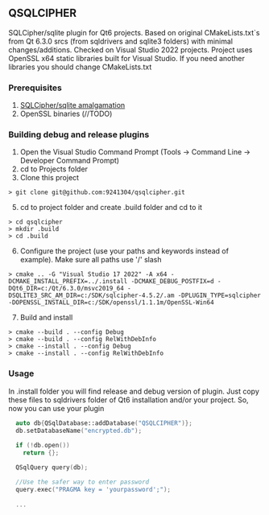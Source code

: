 ## QSQLCIPHER

SQLCipher/sqlite plugin for Qt6 projects.
Based on original CMakeLists.txt`s from Qt 6.3.0 srcs (from sqldrivers and sqlite3 folders) with minimal changes/additions. Checked on Visual Studio 2022 projects. Project uses OpenSSL x64 static libraries built for Visual Studio. If you need another libraries you should change CMakeLists.txt

### Prerequisites

1. [SQLCipher/sqlite amalgamation](https://github.com/9241304/sqlcipher-amalgamation-visual-studio)
2. OpenSSL binaries (//TODO)

### Building debug and release plugins
1. Open the Visual Studio Command Prompt (Tools -> Command Line -> Developer Command Prompt)
2. cd to Projects folder
3. Clone this project
```
> git clone git@github.com:9241304/qsqlcipher.git
```
5. cd to project folder and create .build folder and cd to it
```
> cd qsqlcipher
> mkdir .build
> cd .build
```
6. Configure the project (use your paths and keywords instead of example). Make sure all paths use '/' slash
```
> cmake .. -G "Visual Studio 17 2022" -A x64 -DCMAKE_INSTALL_PREFIX=../.install -DCMAKE_DEBUG_POSTFIX=d -DQt6_DIR=c:/Qt/6.3.0/msvc2019_64 -DSQLITE3_SRC_AM_DIR=c:/SDK/sqlcipher-4.5.2/.am -DPLUGIN_TYPE=sqlcipher -DOPENSSL_INSTALL_DIR=c:/SDK/openssl/1.1.1m/OpenSSL-Win64
```
7. Build and install
```
> cmake --build . --config Debug
> cmake --build . --config RelWithDebInfo
> cmake --install . --config Debug
> cmake --install . --config RelWithDebInfo
```
### Usage

In .install folder you will find release and debug version of plugin. Just copy these files to sqldrivers folder of Qt6 installation and/or your project.
So, now you can use your plugin

```cpp
  auto db{QSqlDatabase::addDatabase("QSQLCIPHER")};
  db.setDatabaseName("encrypted.db");
	
  if (!db.open())
    return {};

  QSqlQuery query(db);

  //Use the safer way to enter password 
  query.exec("PRAGMA key = 'yourpassword';");
  
  ...
```




